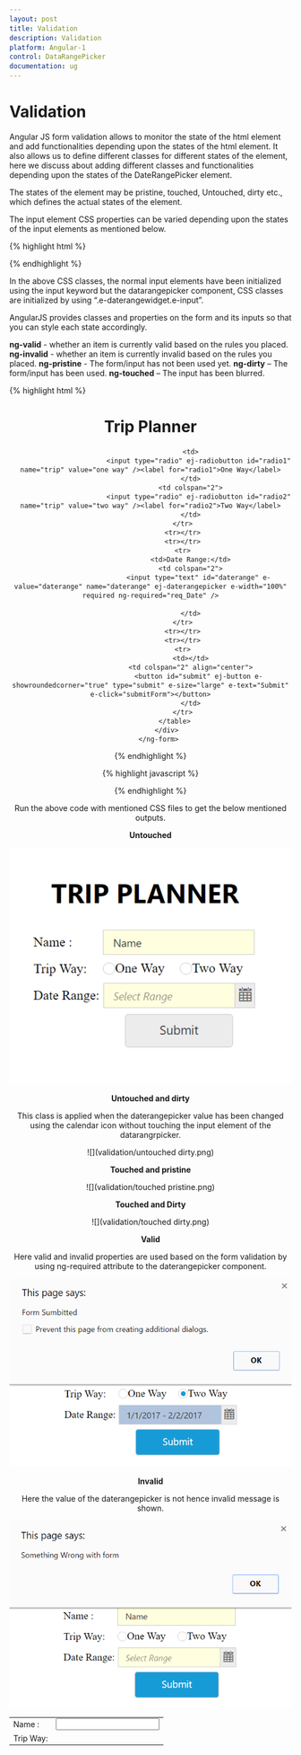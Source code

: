 ```yaml
---
layout: post
title: Validation
description: Validation
platform: Angular-1
control: DataRangePicker
documentation: ug
---
```

# Validation

Angular JS form validation allows to monitor the state of the html element and add functionalities depending upon the states of the html element. It also allows us to define different classes for different states of the element, here we discuss about adding different classes and functionalities depending upon the states of the DateRangePicker element.

The states of the element may be pristine, touched, Untouched, dirty etc., which defines the actual states of the element.
 
The input element CSS properties can be varied depending upon the states of the input elements
as mentioned below.

{% highlight html %}

<style>   
     .e-daterangewidget.e-input.ng-touched.ng-pristine, input.ng-touched.ng-pristine {
            background-color: lightgray;
        }

        .e-daterangewidget.e-input.ng-touched.ng-dirty, input.ng-touched.ng-dirty {
            background-color: lightsteelblue;
        }

        .e-daterangewidget.e-input.ng-untouched, input.ng-untouched  {
            background-color: lightyellow;
        }

        .e-daterangewidget.e-input.ng-untouched.ng-dirty {
                background-color: lightcyan;
            }
</style>

{% endhighlight %}

In the above CSS classes, the normal input elements have been initialized using the input keyword but the datarangepicker component, CSS classes are initialized by using “.e-daterangewidget.e-input”. 

AngularJS provides classes and properties on the form and its inputs so that you can style each state accordingly.

**ng-valid**    - whether an item is currently valid based on the rules you placed.
**ng-invalid**  - whether an item is currently invalid based on the rules you placed.
**ng-pristine** - The form/input has not been used yet.
**ng-dirty**    – The form/input has been used.
**ng-touched**  – The input has been blurred.

{% highlight html %}

<div align="center" class="div" ng-controller="dateRangeCtrl" >
        <h1><b> Trip Planner </b></h1>
        <ng-form name="myForm">
            <div>
                <table>
                    <tr>
                        <td>Name :</td>
                        <td colspan="2"><input type="text" class="e-textbox" id="name" ng-model="val" /></td>
                    </tr>
                    <tr></tr>
                    <tr></tr>
                    <tr>
                        <td>Trip Way:</td>


                        <td>
                            <input type="radio" ej-radiobutton id="radio1" name="trip" value="one way" /><label for="radio1">One Way</label>
                        </td>
                        <td colspan="2">
                            <input type="radio" ej-radiobutton id="radio2" name="trip" value="two way" /><label for="radio2">Two Way</label>
                        </td>
                    </tr>
                    <tr></tr>
                    <tr></tr>
                    <tr>
                        <td>Date Range:</td>
                        <td colspan="2">
                            <input type="text" id="daterange" e-value="daterange" name="daterange" ej-daterangepicker e-width="100%" required ng-required="req_Date" />

                        </td>
                    </tr>
                    <tr></tr>
                    <tr></tr>
                    <tr>
                        <td></td>
                        <td colspan="2" align="center">
                            <button id="submit" ej-button e-showroundedcorner="true" type="submit" e-size="large" e-text="Submit" e-click="submitForm"></button>
                        </td>
                    </tr>
                </table>
            </div>
        </ng-form>
   </div>

{% endhighlight %}

{% highlight javascript %}

<script>
    angular.module('syncApp', ['ejangular'])
      .controller('dateRangeCtrl', function ($scope) {
           $scope.val = "Name";
           $scope.submitForm = function () {
               if ($scope.myForm.$valid) {
                   alert('Form Sumbitted');
               }
               else alert('Something Wrong with form');
           };
             $scope.daterange = "";
             $scope.req_Date = true;
       });
</script>

{% endhighlight %}

Run the above code with mentioned CSS files to get the below mentioned outputs.

**Untouched**

![](validation/untouched.png)

**Untouched and dirty**

This class is applied when the daterangepicker value has been changed using the calendar icon without touching the input element of the datarangrpicker.

![](validation/untouched dirty.png)

**Touched and pristine**

![](validation/touched pristine.png)

**Touched and Dirty**

![](validation/touched dirty.png)

**Valid**

Here valid and invalid properties are used based on the form validation by using ng-required attribute to the daterangepicker component.

![](validation/valid.png)

**Invalid**

Here the value of the daterangepicker is not hence invalid message is shown.

![](validation/invalid.png)

